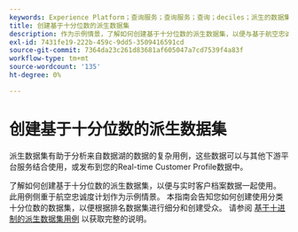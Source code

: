 ```yaml
---
keywords: Experience Platform；查询服务；查询服务；查询；deciles；派生的数据集；
title: 创建基于十分位数的派生数据集
description: 作为示例情景，了解如何创建基于十分位数的派生数据集，以便与基于航空忠诚度方案的实时客户配置文件数据一起使用。
exl-id: 7431fe19-222b-459c-9dd5-3509416591cd
source-git-commit: 7364da23c261d83681af605047a7cd7539f4a83f
workflow-type: tm+mt
source-wordcount: '135'
ht-degree: 0%

---
```


# 创建基于十分位数的派生数据集

派生数据集有助于分析来自数据湖的数据的复杂用例，这些数据可以与其他下游平台服务结合使用，或发布到您的Real-time Customer Profile数据中。

了解如何创建基于十分位数的派生数据集，以便与实时客户档案数据一起使用。 此用例侧重于航空忠诚度计划作为示例情景。 本指南会告知您如何创建使用分类十分位数的数据集，以便根据排名数据集进行细分和创建受众。 请参阅 [基于十进制的派生数据集用例](../../use-cases/deciles-use-case.md) 以获取完整的说明。
